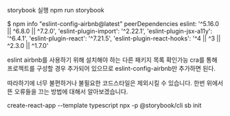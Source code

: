 storybook 실행
npm run storybook

$ npm info "eslint-config-airbnb@latest" peerDependencies
eslint: '^5.16.0 || ^6.8.0 || ^7.2.0',
'eslint-plugin-import': '^2.22.1',
'eslint-plugin-jsx-a11y': '^6.4.1',
'eslint-plugin-react': '^7.21.5',
'eslint-plugin-react-hooks': '^4 || ^3 || ^2.3.0 || ^1.7.0'

eslint airbnb를 사용하기 위해 설치해야 하는 다른 패키지 목록 확인가능
cra를 통해 프로젝트를 구성할 경우 추가되어 있으므로 eslint-config-airbnb만 추가하면 된다.

따라하기에 너무 불편하거나 불필요한 코드스타일은 제외시킬 수 있습니다. 한번 위에서 뜬 오류들을 끄는 방법에 대해서 알아보겠습니다.

create-react-app --template typescript 
npx -p @storybook/cli sb init
